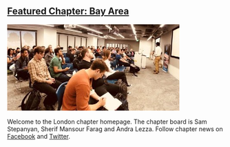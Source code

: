 
## [Featured Chapter: Bay Area]('#')

<a><img src="/assets/images/content/bay_area.jpg" alt="Bay Area Chapter Meeting"></a>

Welcome to the London chapter homepage. The chapter board is Sam Stepanyan, Sherif Mansour Farag and Andra Lezza. Follow chapter news on [Facebook](https://www.facebook.com/OWASPLondon) and [Twitter](http://twitter.com/owasplondon).

